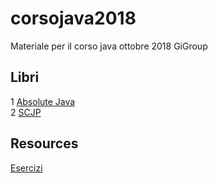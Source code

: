 # corsojava2018
Materiale per il corso java ottobre 2018 GiGroup


## Libri

 1 [Absolute Java](https://drive.google.com/open?id=0B4b1SH9ZbeKnRFhhQVpnejRXS2s)  
 2 [SCJP](https://drive.google.com/open?id=0B4b1SH9ZbeKndnlVa2RKLXQ2clE)  
 
## Resources  
 [Esercizi](esercizi.md)